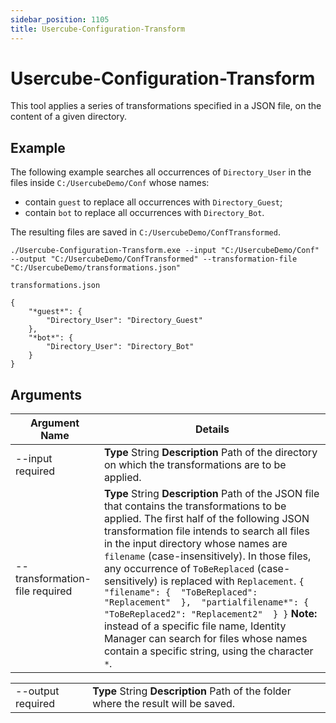```yaml
---
sidebar_position: 1105
title: Usercube-Configuration-Transform
---
```


# Usercube-Configuration-Transform

This tool applies a series of transformations specified in a JSON file, on the content of a given directory.

## Example

The following example searches all occurrences of `Directory_User` in the files inside `C:/UsercubeDemo/Conf` whose names:

* contain `guest` to replace all occurrences with `Directory_Guest`;
* contain `bot` to replace all occurrences with `Directory_Bot`.

The resulting files are saved in `C:/UsercubeDemo/ConfTransformed`.

```
./Usercube-Configuration-Transform.exe --input "C:/UsercubeDemo/Conf" --output "C:/UsercubeDemo/ConfTransformed" --transformation-file "C:/UsercubeDemo/transformations.json"

```
```
transformations.json

{
    "*guest*": {
        "Directory_User": "Directory_Guest"
    },
    "*bot*": {
        "Directory_User": "Directory_Bot"
    }
}

```
## Arguments

| Argument Name | Details |
| --- | --- |
| --input required | **Type**  String  **Description** Path of the directory on which the transformations are to be applied. |
| --transformation-file required | **Type**  String  **Description** Path of the JSON file that contains the transformations to be applied.  The first half of the following JSON transformation file intends to search all files in the input directory whose names are `filename` (case-insensitively). In those files, any occurrence of `ToBeReplaced` (case-sensitively) is replaced with `Replacement`.  `{  "filename": {  "ToBeReplaced": "Replacement"  },  "partialfilename*": {  "ToBeReplaced2": "Replacement2"  } }`  **Note:** instead of a specific file name, Identity Manager can search for files whose names contain a specific string, using the character `*`. |

|  |  |
| --- | --- |
| --output required | **Type**  String  **Description** Path of the folder where the result will be saved. |